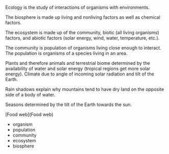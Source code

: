 Ecology is the study of interactions of organisms with environments.


The biosphere is made up living and nonliving factors as well as chemical factors.


The ecosystem is made up of the community, biotic (all living organisms) factors, and abiotic factors (solar energy, wind, water, temperature, etc.).

The community is population of organisms living close enough to interact. The population is organisms of a species living in an area. 

Plants and therefore animals and terrestrial biome determined by the availability of water and solar energy (tropical regions get more solar energy). Climate due to angle of incoming solar radiation and tilt of the Earth.

Rain shadows explain why mountains tend to have dry land on the opposite side of a body of water.

Seasons determined by the tilt of the Earth towards the sun.


[Food web](Food web)


- organism
- population
- community
- ecosystem
- biosphere